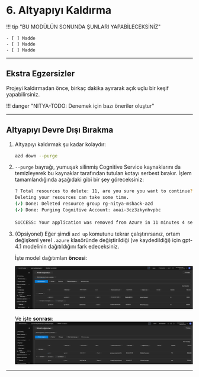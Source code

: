 <!--
CO_OP_TRANSLATOR_METADATA:
{
  "original_hash": "6539a34c770f3ceff282370d72ee74dc",
  "translation_date": "2025-09-24T14:56:23+00:00",
  "source_file": "workshop/docs/instructions/6-Teardown-Infrastructure.md",
  "language_code": "tr"
}
-->
# 6. Altyapıyı Kaldırma

!!! tip "BU MODÜLÜN SONUNDA ŞUNLARI YAPABİLECEKSİNİZ"

    - [ ] Madde
    - [ ] Madde
    - [ ] Madde

---

## Ekstra Egzersizler

Projeyi kaldırmadan önce, birkaç dakika ayırarak açık uçlu bir keşif yapabilirsiniz.

!!! danger "NITYA-TODO: Denemek için bazı öneriler oluştur"

---

## Altyapıyı Devre Dışı Bırakma

1. Altyapıyı kaldırmak şu kadar kolaydır:
      
      ```bash title="" linenums="0"
      azd down --purge
      ```
1. `--purge` bayrağı, yumuşak silinmiş Cognitive Service kaynaklarını da temizleyerek bu kaynaklar tarafından tutulan kotayı serbest bırakır. İşlem tamamlandığında aşağıdaki gibi bir şey göreceksiniz:
      
      ```bash title="" linenums="0"
      ? Total resources to delete: 11, are you sure you want to continue? Yes
      Deleting your resources can take some time.
      (✓) Done: Deleted resource group rg-nitya-mshack-azd
      (✓) Done: Purging Cognitive Account: aoai-3cz3zkynhvpbc

      SUCCESS: Your application was removed from Azure in 11 minutes 4 seconds.
      ```

1. (Opsiyonel) Eğer şimdi `azd up` komutunu tekrar çalıştırırsanız, ortam değişkeni yerel `.azure` klasöründe değiştirildiği (ve kaydedildiği) için gpt-4.1 modelinin dağıtıldığını fark edeceksiniz.

      İşte model dağıtımları **öncesi**:

      ![Başlangıç](../../../../../translated_images/14-deploy-initial.30e4cf1c29b587bc86efd11a0dd0b6ee6bec92ae4425860272179121951bd917.tr.png)

      Ve işte **sonrası**:
      ![Yeni](../../../../../translated_images/14-deploy-new.f7f3c355a3cf7299572bca5941cfeec14090237cd3d20310e347f27564089379.tr.png)

---

